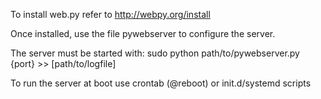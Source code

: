 To install web.py refer to http://webpy.org/install

Once installed, use the file pywebserver to configure the server.

The server must be started with:
  sudo python path/to/pywebserver.py {port} >> [path/to/logfile]

To run the server at boot use crontab (@reboot) or init.d/systemd scripts
